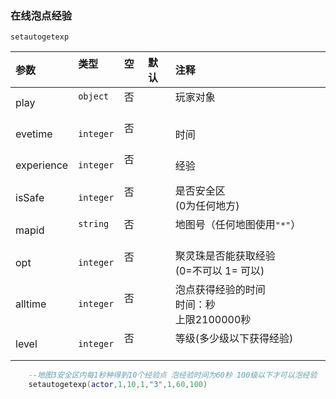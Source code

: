 ### 在线泡点经验
`setautogetexp`

| 参数       | 类型      | 空   | 默认 | 注释                                            |
| :--------- | :-------- | :--- | :--- | :---------------------------------------------- |
| play       | `object`  | 否   |      | 玩家对象                                        |
| evetime    | `integer` | 否   |      | 时间                                            |
| experience | `integer` | 否   |      | 经验                                            |
| isSafe     | `integer` | 否   |      | 是否安全区<br />(0为任何地方)                     |
| mapid      | `string`  | 否   |      | 地图号（任何地图使用`"*"`）                     |
| opt        | `integer` | 否   |      | 聚灵珠是否能获取经验<br />(0=不可以 1= 可以)      |
| alltime    | `integer` | 否   |      | 泡点获得经验的时间<br />时间：秒<br />上限2100000秒 |
| level      | `integer` | 否   |      | 等级(多少级以下获得经验)                        |
```lua
    --地图3安全区内每1秒种得到10个经验点 泡经验时间为60秒 100级以下才可以泡经验
    setautogetexp(actor,1,10,1,"3",1,60,100)
```

